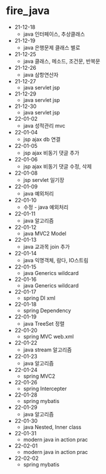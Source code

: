 # fire_java
* 21-12-18
  * java 인터페이스, 추상클래스
* 21-12-19
  * java 은행문제 클래스 별로
* 21-12-25
  * java 클래스, 메소드, 조건문, 반복문
* 21-12-26
  * java 삼항연산자
* 21-12-27
  * java servlet jsp
* 21-12-29
  * java servlet jsp
* 21-12-30
  * java servlet jsp
* 22-01-02
  * java 성적관리 mvc
* 22-01-04
  * jsp ajax db 연결
* 22-01-05
  * jsp ajax 비동기 댓글 추가
* 22-01-06
  * jsp ajax 비동기 댓글 수정, 삭제
* 22-01-08
  * jsp servlet 일기장
* 22-01-09
  * java 예외처리
* 22-01-10
  * 수정 - java 예외처리
* 22-01-11
  * java 알고리즘
* 22-01-12
  * java MVC2 Model
* 22-01-13
  * java 교과목 join 추가
* 22-01-14
  * java 익명객체, 람다, IO스트림
* 22-01-15
  * java Generics wildcard
* 22-01-16
  * java Generics wildcard
* 22-01-17
  * spring DI xml
* 22-01-18
  * spring Dependency
* 22-01-19
  * java TreeSet 정렬
* 22-01-20
  * spring MVC web.xml
* 22-01-22
  * java stream 알고리즘
* 22-01-23
  * java 알고리즘 
* 22-01-24
  * spring MVC2
* 22-01-26
  * spring Intercepter
* 22-01-28
  * spring mybatis
* 22-01-29
  * java 알고리즘
* 22-01-30
  * java Nested, Inner class
* 22-01-31
  * modern java in action prac
* 22-02-01
  * modern java in action prac
* 22-02-02
  * spring mybatis
